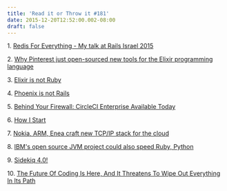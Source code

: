 ```yaml
---
title: 'Read it or Throw it #181'
date: 2015-12-20T12:52:00.002-08:00
draft: false
---
```


1. [Redis For Everything - My talk at Rails Israel 2015](https://www.youtube.com/watch?v=SIUOCKviitw)

2. [Why Pinterest just open-sourced new tools for the Elixir programming language](http://venturebeat.com/2015/12/18/pinterest-elixir/)

3. [Elixir is not Ruby](https://zeroclarkthirty.com/2015-11-01-elixir-is-not-ruby.html)

4. [Phoenix is not Rails](https://dockyard.com/blog/2015/11/18/phoenix-is-not-rails)

5. [Behind Your Firewall: CircleCI Enterprise Available Today](http://blog.circleci.com/behind-your-firewall-circleci-enterprise-available-today)

6. [How I Start](http://howistart.org/)

7. [Nokia, ARM, Enea craft new TCP/IP stack for the cloud](http://www.theregister.co.uk/2015/12/08/nokia_arm_enea_craft_tcpip_stack_for_the_cloud/)

8. [IBM's open source JVM project could also speed Ruby, Python](http://www.infoworld.com/article/3014128/open-source-tools/ibms-open-source-jvm-project-could-also-speed-ruby-python.html)

9. [Sidekiq 4.0!](http://www.mikeperham.com/2015/11/16/sidekiq-4.0/)

10. [The Future Of Coding Is Here, And It Threatens To Wipe Out Everything In Its Path](http://techcrunch.com/2015/09/27/the-future-of-coding-is-here-and-threatens-to-wipe-out-everything-in-its-path)